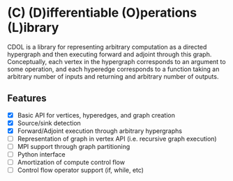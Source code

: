 # (C) (D)ifferentiable (O)perations (L)ibrary

CDOL is a library for representing arbitrary computation as a directed
hypergraph and then executing forward and adjoint through this graph.
Conceptually, each vertex in the hypergraph corresponds to an argument to some
operation, and each hyperedge corresponds to a function taking an arbitrary
number of inputs and returning and arbitrary number of outputs.

## Features
- [x] Basic API for vertices, hyperedges, and graph creation
- [x] Source/sink detection
- [x] Forward/Adjoint execution through arbitrary hypergraphs
- [ ] Representation of graph in vertex API (i.e. recursive graph execution)
- [ ] MPI support through graph partitioning
- [ ] Python interface
- [ ] Amortization of compute control flow
- [ ] Control flow operator support (if, while, etc)
